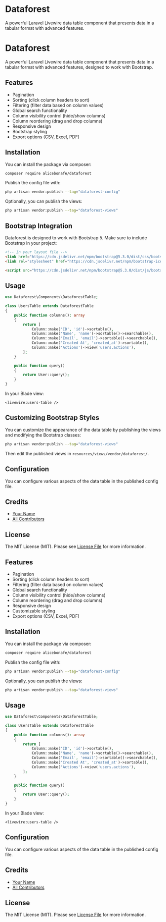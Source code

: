 # Dataforest

A powerful Laravel Livewire data table component that presents data in a tabular format with advanced features.
# Dataforest

A powerful Laravel Livewire data table component that presents data in a tabular format with advanced features, designed to work with Bootstrap.

## Features

- Pagination
- Sorting (click column headers to sort)
- Filtering (filter data based on column values)
- Global search functionality
- Column visibility control (hide/show columns)
- Column reordering (drag and drop columns)
- Responsive design
- Bootstrap styling
- Export options (CSV, Excel, PDF)

## Installation

You can install the package via composer:

```bash
composer require alicebonafe/dataforest
```

Publish the config file with:

```bash
php artisan vendor:publish --tag="dataforest-config"
```

Optionally, you can publish the views:

```bash
php artisan vendor:publish --tag="dataforest-views"
```

## Bootstrap Integration

Dataforest is designed to work with Bootstrap 5. Make sure to include Bootstrap in your project:

```html
<!-- In your layout file -->
<link href="https://cdn.jsdelivr.net/npm/bootstrap@5.3.0/dist/css/bootstrap.min.css" rel="stylesheet">
<link rel="stylesheet" href="https://cdn.jsdelivr.net/npm/bootstrap-icons@1.10.0/font/bootstrap-icons.css">

<script src="https://cdn.jsdelivr.net/npm/bootstrap@5.3.0/dist/js/bootstrap.bundle.min.js"></script>
```

## Usage

```php
use Dataforest\Components\DataforestTable;

class UsersTable extends DataforestTable
{
    public function columns(): array
    {
        return [
            Column::make('ID', 'id')->sortable(),
            Column::make('Name', 'name')->sortable()->searchable(),
            Column::make('Email', 'email')->sortable()->searchable(),
            Column::make('Created At', 'created_at')->sortable(),
            Column::make('Actions')->view('users.actions'),
        ];
    }

    public function query()
    {
        return User::query();
    }
}
```

In your Blade view:

```blade
<livewire:users-table />
```

## Customizing Bootstrap Styles

You can customize the appearance of the data table by publishing the views and modifying the Bootstrap classes:

```bash
php artisan vendor:publish --tag="dataforest-views"
```

Then edit the published views in `resources/views/vendor/dataforest/`.

## Configuration

You can configure various aspects of the data table in the published config file.

## Credits

- [Your Name](https://github.com/yourusername)
- [All Contributors](../../contributors)

## License

The MIT License (MIT). Please see [License File](LICENSE.md) for more information.

## Features

- Pagination
- Sorting (click column headers to sort)
- Filtering (filter data based on column values)
- Global search functionality
- Column visibility control (hide/show columns)
- Column reordering (drag and drop columns)
- Responsive design
- Customizable styling
- Export options (CSV, Excel, PDF)

## Installation

You can install the package via composer:

```bash
composer require alicebonafe/dataforest
```

Publish the config file with:

```bash
php artisan vendor:publish --tag="dataforest-config"
```

Optionally, you can publish the views:

```bash
php artisan vendor:publish --tag="dataforest-views"
```

## Usage

```php
use Dataforest\Components\DataforestTable;

class UsersTable extends DataforestTable
{
    public function columns(): array
    {
        return [
            Column::make('ID', 'id')->sortable(),
            Column::make('Name', 'name')->sortable()->searchable(),
            Column::make('Email', 'email')->sortable()->searchable(),
            Column::make('Created At', 'created_at')->sortable(),
            Column::make('Actions')->view('users.actions'),
        ];
    }

    public function query()
    {
        return User::query();
    }
}
```

In your Blade view:

```blade
<livewire:users-table />
```

## Configuration

You can configure various aspects of the data table in the published config file.

## Credits

- [Your Name](https://github.com/yourusername)
- [All Contributors](../../contributors)

## License

The MIT License (MIT). Please see [License File](LICENSE.md) for more information.
